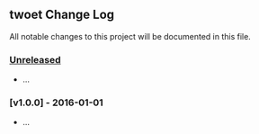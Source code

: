 ## twoet Change Log

All notable changes to this project will be documented in this file.

### [Unreleased][unreleased]

- ...

### [v1.0.0] - 2016-01-01

- ...

[unreleased]: https://github.com/joelalejandro/twoet/compare/v1.0.0...HEAD
[v0.0.1]: https://github.com/joelalejandro/twoet/compare/v0.0.0...v1.0.0
